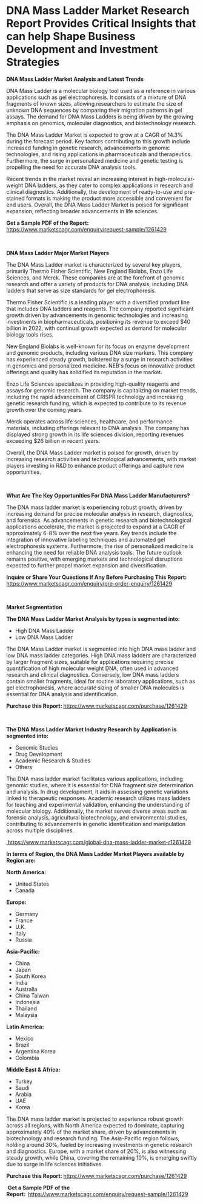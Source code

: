 <p><h1>DNA Mass Ladder Market Research Report Provides Critical Insights that can help Shape Business Development and Investment Strategies</h1></p><p><strong>DNA Mass Ladder Market Analysis and Latest Trends</strong></p>
<p><p>DNA Mass Ladder is a molecular biology tool used as a reference in various applications such as gel electrophoresis. It consists of a mixture of DNA fragments of known sizes, allowing researchers to estimate the size of unknown DNA sequences by comparing their migration patterns in gel assays. The demand for DNA Mass Ladders is being driven by the growing emphasis on genomics, molecular diagnostics, and biotechnology research.</p><p>The DNA Mass Ladder Market is expected to grow at a CAGR of 14.3% during the forecast period. Key factors contributing to this growth include increased funding in genetic research, advancements in genomic technologies, and rising applications in pharmaceuticals and therapeutics. Furthermore, the surge in personalized medicine and genetic testing is propelling the need for accurate DNA analysis tools.</p><p>Recent trends in the market reveal an increasing interest in high-molecular-weight DNA ladders, as they cater to complex applications in research and clinical diagnostics. Additionally, the development of ready-to-use and pre-stained formats is making the product more accessible and convenient for end users. Overall, the DNA Mass Ladder Market is poised for significant expansion, reflecting broader advancements in life sciences.</p></p>
<p><strong>Get a Sample PDF of the Report:&nbsp;</strong> <a href="https://www.marketscagr.com/enquiry/request-sample/1261429?utm_campaign=3443&utm_medium=2&utm_source=Github&utm_content=ia&utm_term=13042025&utm_id=dna-mass-ladder">https://www.marketscagr.com/enquiry/request-sample/1261429</a></p>
<p>&nbsp;</p>
<p><strong>DNA Mass Ladder Major Market Players</strong></p>
<p><p>The DNA Mass Ladder market is characterized by several key players, primarily Thermo Fisher Scientific, New England Biolabs, Enzo Life Sciences, and Merck. These companies are at the forefront of genomic research and offer a variety of products for DNA analysis, including DNA ladders that serve as size standards for gel electrophoresis.</p><p>Thermo Fisher Scientific is a leading player with a diversified product line that includes DNA ladders and reagents. The company reported significant growth driven by advancements in genomic technologies and increasing investments in biopharmaceuticals, positioning its revenue to exceed $40 billion in 2022, with continual growth expected as demand for molecular biology tools rises.</p><p>New England Biolabs is well-known for its focus on enzyme development and genomic products, including various DNA size markers. This company has experienced steady growth, bolstered by a surge in research activities in genomics and personalized medicine. NEB's focus on innovative product offerings and quality has solidified its reputation in the market.</p><p>Enzo Life Sciences specializes in providing high-quality reagents and assays for genomic research. The company is capitalizing on market trends, including the rapid advancement of CRISPR technology and increasing genetic research funding, which is expected to contribute to its revenue growth over the coming years.</p><p>Merck operates across life sciences, healthcare, and performance materials, including offerings relevant to DNA analysis. The company has displayed strong growth in its life sciences division, reporting revenues exceeding $26 billion in recent years.</p><p>Overall, the DNA Mass Ladder market is poised for growth, driven by increasing research activities and technological advancements, with market players investing in R&D to enhance product offerings and capture new opportunities.</p></p>
<p>&nbsp;</p>
<p><strong>What Are The Key Opportunities For DNA Mass Ladder Manufacturers?</strong></p>
<p><p>The DNA mass ladder market is experiencing robust growth, driven by increasing demand for precise molecular analysis in research, diagnostics, and forensics. As advancements in genetic research and biotechnological applications accelerate, the market is projected to expand at a CAGR of approximately 6-8% over the next five years. Key trends include the integration of innovative labeling techniques and automated gel electrophoresis systems. Furthermore, the rise of personalized medicine is enhancing the need for reliable DNA analysis tools. The future outlook remains positive, with emerging markets and technological disruptions expected to further propel market expansion and diversification.</p></p>
<p><strong>Inquire or Share Your Questions If Any Before Purchasing This Report:</strong> <a href="https://www.marketscagr.com/enquiry/pre-order-enquiry/1261429?utm_campaign=3443&utm_medium=2&utm_source=Github&utm_content=ia&utm_term=13042025&utm_id=dna-mass-ladder">https://www.marketscagr.com/enquiry/pre-order-enquiry/1261429</a></p>
<p>&nbsp;</p>
<p><strong>Market Segmentation</strong></p>
<p><strong>The DNA Mass Ladder Market Analysis by types is segmented into:</strong></p>
<p><ul><li>High DNA Mass Ladder</li><li>Low DNA Mass Ladder</li></ul></p>
<p><p>The DNA Mass Ladder market is segmented into high DNA mass ladder and low DNA mass ladder categories. High DNA mass ladders are characterized by larger fragment sizes, suitable for applications requiring precise quantification of high molecular weight DNA, often used in advanced research and clinical diagnostics. Conversely, low DNA mass ladders contain smaller fragments, ideal for routine laboratory applications, such as gel electrophoresis, where accurate sizing of smaller DNA molecules is essential for DNA analysis and identification.</p></p>
<p><strong>Purchase this Report:&nbsp;</strong><a href="https://www.marketscagr.com/purchase/1261429?utm_campaign=3443&utm_medium=2&utm_source=Github&utm_content=ia&utm_term=13042025&utm_id=dna-mass-ladder">https://www.marketscagr.com/purchase/1261429</a></p>
<p>&nbsp;</p>
<p><strong>The DNA Mass Ladder Market Industry Research by Application is segmented into:</strong></p>
<p><ul><li>Genomic Studies</li><li>Drug Development</li><li>Academic Research & Studies</li><li>Others</li></ul></p>
<p><p>The DNA mass ladder market facilitates various applications, including genomic studies, where it is essential for DNA fragment size determination and analysis. In drug development, it aids in assessing genetic variations linked to therapeutic responses. Academic research utilizes mass ladders for teaching and experimental validation, enhancing the understanding of molecular biology. Additionally, the market serves diverse areas such as forensic analysis, agricultural biotechnology, and environmental studies, contributing to advancements in genetic identification and manipulation across multiple disciplines.</p></p>
<p><a href="https://www.marketscagr.com/global-dna-mass-ladder-market-r1261429?utm_campaign=3443&utm_medium=2&utm_source=Github&utm_content=ia&utm_term=13042025&utm_id=dna-mass-ladder">&nbsp;https://www.marketscagr.com/global-dna-mass-ladder-market-r1261429</a></p>
<p><strong>In terms of Region, the DNA Mass Ladder Market Players available by Region are:</strong></p>
<p>
    <p> <strong> North America: </strong>
        <ul>
            <li>United States</li>
            <li>Canada</li>
        </ul>
        </p> 
    <p> <strong> Europe: </strong>
        <ul>
            <li>Germany</li>
            <li>France</li>
            <li>U.K.</li>
            <li>Italy</li>
            <li>Russia</li>
        </ul>
        </p> 
    <p> <strong> Asia-Pacific: </strong>
        <ul>
            <li>China</li>
            <li>Japan</li>
            <li>South Korea</li>
            <li>India</li>
            <li>Australia</li>
            <li>China Taiwan</li>
            <li>Indonesia</li>
            <li>Thailand</li>
            <li>Malaysia</li>
        </ul>
        </p> 
    <p> <strong> Latin America: </strong>
        <ul>
            <li>Mexico</li>
            <li>Brazil</li>
            <li>Argentina Korea</li>
            <li>Colombia</li>
        </ul>
        </p> 
    <p> <strong> Middle East & Africa: </strong>
        <ul>
            <li>Turkey</li>
            <li>Saudi</li>
            <li>Arabia</li>
            <li>UAE</li>
            <li>Korea</li>
        </ul>
    </p>
    </p>
<p><p>The DNA mass ladder market is projected to experience robust growth across all regions, with North America expected to dominate, capturing approximately 40% of the market share, driven by advancements in biotechnology and research funding. The Asia-Pacific region follows, holding around 30%, fueled by increasing investments in genetic research and diagnostics. Europe, with a market share of 20%, is also witnessing steady growth, while China, covering the remaining 10%, is emerging swiftly due to surge in life sciences initiatives.</p></p>
<p><strong>Purchase this Report: </strong><a href="https://www.marketscagr.com/purchase/1261429?utm_campaign=3443&utm_medium=2&utm_source=Github&utm_content=ia&utm_term=13042025&utm_id=dna-mass-ladder">https://www.marketscagr.com/purchase/1261429</a></p>
<p>&nbsp;<strong>Get a Sample PDF of the Report:&nbsp;&nbsp;</strong><a href="https://www.marketscagr.com/enquiry/request-sample/1261429?utm_campaign=3443&utm_medium=2&utm_source=Github&utm_content=ia&utm_term=13042025&utm_id=dna-mass-ladder">https://www.marketscagr.com/enquiry/request-sample/1261429</a></p>
<p><strong></strong></p>
<p><p></p><p></p><p></p></p>